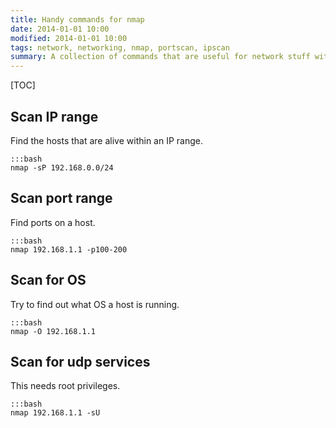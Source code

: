 ```yaml
---
title: Handy commands for nmap
date: 2014-01-01 10:00
modified: 2014-01-01 10:00
tags: network, networking, nmap, portscan, ipscan
summary: A collection of commands that are useful for network stuff with nmap.
---
```


[TOC]

## Scan IP range
Find the hosts that are alive within an IP range.

    :::bash
    nmap -sP 192.168.0.0/24

## Scan port range
Find ports on a host.

    :::bash
    nmap 192.168.1.1 -p100-200

## Scan for OS
Try to find out what OS a host is running.

    :::bash
    nmap -O 192.168.1.1

## Scan for udp services
This needs root privileges.

    :::bash
    nmap 192.168.1.1 -sU
